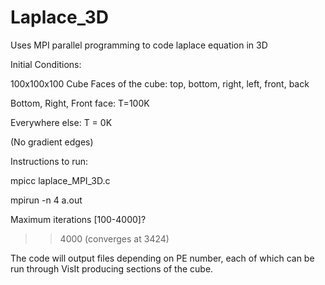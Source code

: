 # Laplace_3D
Uses MPI parallel programming to code laplace equation in 3D


Initial Conditions:

100x100x100 Cube
Faces of the cube: top, bottom, right, left, front, back

Bottom, Right, Front face: T=100K

Everywhere else: T = 0K

(No gradient edges)


Instructions to run:

mpicc laplace_MPI_3D.c

mpirun -n 4 a.out

Maximum iterations [100-4000]?

>>4000 (converges at 3424)


The code will output files depending on PE number, each of which can be run through VisIt
producing sections of the cube.
